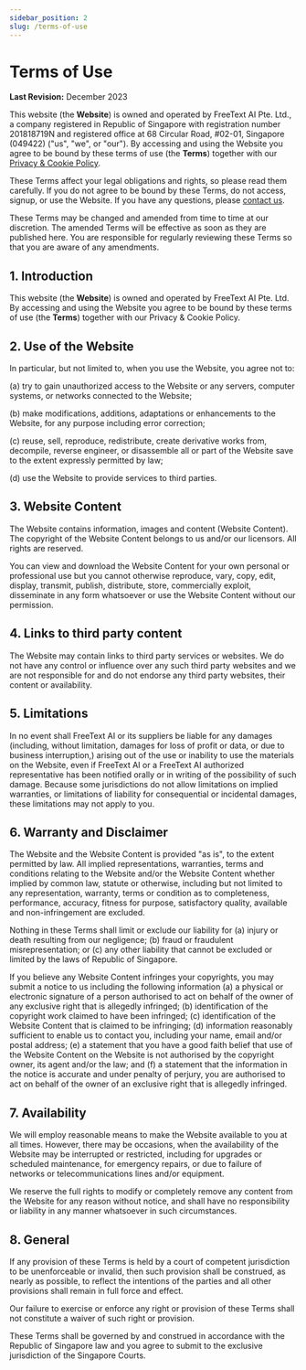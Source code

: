 ```yaml
---
sidebar_position: 2
slug: /terms-of-use
---
```



# Terms of Use 

**Last Revision:** December 2023

This website (the **Website**) is owned and operated by FreeText AI Pte. Ltd., a company registered in Republic of Singapore with registration number 201818719N and registered office at 68 Circular Road, #02-01, Singapore (049422) ("us", "we", or "our"). By accessing and using the Website you agree to be bound by these terms of use (the **Terms**) together with our [Privacy & Cookie Policy](/privacy/privacy-policy).

These Terms affect your legal obligations and rights, so please read them carefully. If you do not agree to be bound by these Terms, do not access, signup, or use the Website. If you have any questions, please [contact us](https://freetext.ai/contact).

These Terms may be changed and amended from time to time at our discretion. The amended Terms will be effective as soon as they are published here. You are responsible for regularly reviewing these Terms so that you are aware of any amendments.

## 1. Introduction

This website (the **Website**) is owned and operated by FreeText AI Pte. Ltd. By accessing and using the Website you agree to be bound by these terms of use (the **Terms**) together with our Privacy & Cookie Policy.

## 2. Use of the Website

In particular, but not limited to, when you use the Website, you agree not to:

(a) try to gain unauthorized access to the Website or any servers, computer systems, or networks connected to the Website;

(b) make modifications, additions, adaptations or enhancements to the Website, for any purpose including error correction;

(c) reuse, sell, reproduce, redistribute, create derivative works from, decompile, reverse engineer, or disassemble all or part of the Website save to the extent expressly permitted by law;

(d) use the Website to provide services to third parties.

## 3. Website Content

The Website contains information, images and content (Website Content). The copyright of the Website Content belongs to us and/or our licensors. All rights are reserved.

You can view and download the Website Content for your own personal or professional use but you cannot otherwise reproduce, vary, copy, edit, display, transmit, publish, distribute, store, commercially exploit, disseminate in any form whatsoever or use the Website Content without our permission.

## 4. Links to third party content

The Website may contain links to third party services or websites. We do not have any control or influence over any such third party websites and we are not responsible for and do not endorse any third party websites, their content or availability.

## 5. Limitations

In no event shall FreeText AI or its suppliers be liable for any damages (including, without limitation, damages for loss of profit or data, or due to business interruption,) arising out of the use or inability to use the materials on the Website, even if FreeText AI or a FreeText AI authorized representative has been notified orally or in writing of the possibility of such damage. Because some jurisdictions do not allow limitations on implied warranties, or limitations of liability for consequential or incidental damages, these limitations may not apply to you.

## 6. Warranty and Disclaimer

The Website and the Website Content is provided "as is", to the extent permitted by law. All implied representations, warranties, terms and conditions relating to the Website and/or the Website Content whether implied by common law, statute or otherwise, including but not limited to any representation, warranty, terms or condition as to completeness, performance, accuracy, fitness for purpose, satisfactory quality, available and non-infringement are excluded.

Nothing in these Terms shall limit or exclude our liability for (a) injury or death resulting from our negligence; (b) fraud or fraudulent misrepresentation; or (c) any other liability that cannot be excluded or limited by the laws of Republic of Singapore.

If you believe any Website Content infringes your copyrights, you may submit a notice to us including the following information (a) a physical or electronic signature of a person authorised to act on behalf of the owner of any exclusive right that is allegedly infringed; (b) identification of the copyright work claimed to have been infringed; (c) identification of the Website Content that is claimed to be infringing; (d) information reasonably sufficient to enable us to contact you, including your name, email and/or postal address; (e) a statement that you have a good faith belief that use of the Website Content on the Website is not authorised by the copyright owner, its agent and/or the law; and (f) a statement that the information in the notice is accurate and under penalty of perjury, you are authorised to act on behalf of the owner of an exclusive right that is allegedly infringed.

## 7. Availability

We will employ reasonable means to make the Website available to you at all times. However, there may be occasions, when the availability of the Website may be interrupted or restricted, including for upgrades or scheduled maintenance, for emergency repairs, or due to failure of networks or telecommunications lines and/or equipment.

We reserve the full rights to modify or completely remove any content from the Website for any reason without notice, and shall have no responsibility or liability in any manner whatsoever in such circumstances.

## 8. General

If any provision of these Terms is held by a court of competent jurisdiction to be unenforceable or invalid, then such provision shall be construed, as nearly as possible, to reflect the intentions of the parties and all other provisions shall remain in full force and effect.

Our failure to exercise or enforce any right or provision of these Terms shall not constitute a waiver of such right or provision.

These Terms shall be governed by and construed in accordance with the Republic of Singapore law and you agree to submit to the exclusive jurisdiction of the Singapore Courts.
